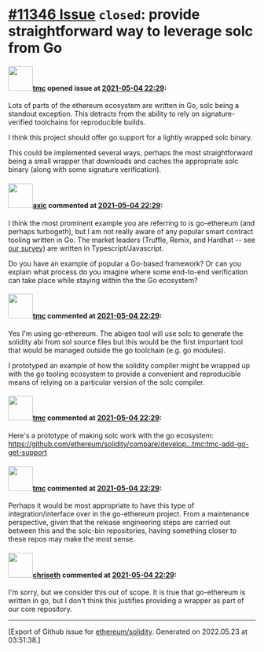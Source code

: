 # [\#11346 Issue](https://github.com/ethereum/solidity/issues/11346) `closed`: provide straightforward way to leverage solc from Go

#### <img src="https://avatars.githubusercontent.com/u/3977?u=ba15c36cd7e0fd2d5fd1a4eb4df77420618a6d9e&v=4" width="50">[tmc](https://github.com/tmc) opened issue at [2021-05-04 22:29](https://github.com/ethereum/solidity/issues/11346):

Lots of parts of the ethereum ecosystem are written in Go, solc being a standout exception. This detracts from the ability to rely on signature-verified toolchains for reproducible builds.

I think this project should offer go support for a lightly wrapped solc binary.

This could be implemented several ways, perhaps the most straightforward being a small wrapper that downloads and caches the appropriate solc binary (along with some signature verification).

#### <img src="https://avatars.githubusercontent.com/u/20340?v=4" width="50">[axic](https://github.com/axic) commented at [2021-05-04 22:29](https://github.com/ethereum/solidity/issues/11346#issuecomment-832293402):

I think the most prominent example you are referring to is go-ethereum (and perhaps turbogeth), but I am not really aware of any popular smart contract tooling written in Go. The market leaders (Truffle, Remix, and Hardhat -- see [our survey](https://blog.soliditylang.org/2021/01/26/solidity-developer-survey-2020-results/)) are written in Typescript/Javascript.

Do you have an example of popular a Go-based framework? Or can you explain what process do you imagine where some end-to-end verification can take place while staying within the the Go ecosystem?

#### <img src="https://avatars.githubusercontent.com/u/3977?u=ba15c36cd7e0fd2d5fd1a4eb4df77420618a6d9e&v=4" width="50">[tmc](https://github.com/tmc) commented at [2021-05-04 22:29](https://github.com/ethereum/solidity/issues/11346#issuecomment-832336732):

Yes I'm using go-ethereum. The abigen tool will use solc to generate the solidity abi from sol source files but this would be the first important tool that would be managed outside the go toolchain (e.g. go modules).

I prototyped an example of how the solidity compiler might be wrapped up with the go tooling ecosystem to provide a convenient and reproducible means of relying on a particular version of the solc compiler.

#### <img src="https://avatars.githubusercontent.com/u/3977?u=ba15c36cd7e0fd2d5fd1a4eb4df77420618a6d9e&v=4" width="50">[tmc](https://github.com/tmc) commented at [2021-05-04 22:29](https://github.com/ethereum/solidity/issues/11346#issuecomment-832336853):

Here's a prototype of making solc work with the go ecosystem: https://github.com/ethereum/solidity/compare/develop...tmc:tmc-add-go-get-support

#### <img src="https://avatars.githubusercontent.com/u/3977?u=ba15c36cd7e0fd2d5fd1a4eb4df77420618a6d9e&v=4" width="50">[tmc](https://github.com/tmc) commented at [2021-05-04 22:29](https://github.com/ethereum/solidity/issues/11346#issuecomment-832341728):

Perhaps it would be most appropriate to have this type of integration/interface over in the go-ethereum project. From a maintenance perspective, given that the release engineering steps are carried out between this and the solc-bin repositories, having something closer to these repos may make the most sense.

#### <img src="https://avatars.githubusercontent.com/u/9073706?v=4" width="50">[chriseth](https://github.com/chriseth) commented at [2021-05-04 22:29](https://github.com/ethereum/solidity/issues/11346#issuecomment-836490934):

I'm sorry, but we consider this out of scope. It is true that go-ethereum is written in go, but I don't think this justifies providing a wrapper as part of our core repository.


-------------------------------------------------------------------------------



[Export of Github issue for [ethereum/solidity](https://github.com/ethereum/solidity). Generated on 2022.05.23 at 03:51:38.]
